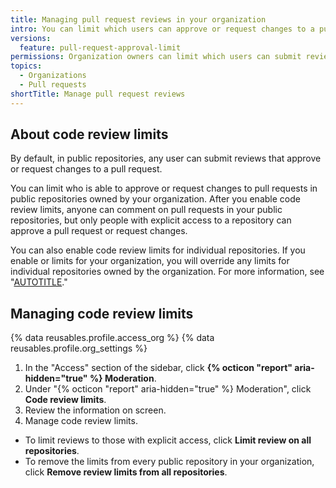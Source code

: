 ```yaml
---
title: Managing pull request reviews in your organization
intro: You can limit which users can approve or request changes to a pull requests in your organization.
versions:
  feature: pull-request-approval-limit
permissions: Organization owners can limit which users can submit reviews that approve or request changes to a pull request.
topics:
  - Organizations
  - Pull requests
shortTitle: Manage pull request reviews
---
```


## About code review limits

By default, in public repositories, any user can submit reviews that approve or request changes to a pull request.

You can limit who is able to approve or request changes to pull requests in public repositories owned by your organization. After you enable code review limits, anyone can comment on pull requests in your public repositories, but only people with explicit access to a repository can approve a pull request or request changes.

You can also enable code review limits for individual repositories. If you enable or limits for your organization, you will override any limits for individual repositories owned by the organization. For more information, see "[AUTOTITLE](/repositories/managing-your-repositorys-settings-and-features/managing-repository-settings/managing-pull-request-reviews-in-your-repository)."

## Managing code review limits

{% data reusables.profile.access_org %}
{% data reusables.profile.org_settings %}
1. In the "Access" section of the sidebar, click **{% octicon "report" aria-hidden="true" %} Moderation**.
1. Under "{% octicon "report" aria-hidden="true" %} Moderation", click **Code review limits**.
1. Review the information on screen.
1. Manage code review limits.
  - To limit reviews to those with explicit access, click **Limit review on all repositories**.
  - To remove the limits from every public repository in your organization, click **Remove review limits from all repositories**.
